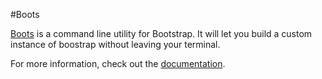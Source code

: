 #Boots

[Boots](http://projects.jga.me/boots/) is a command line utility for Bootstrap.  It will let you build a custom instance of boostrap without leaving your terminal. 

For more information, check out the [documentation](http://projects.jga.me/boots/).
